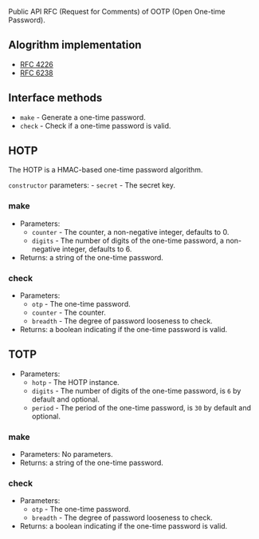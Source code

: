 Public API RFC (Request for Comments) of OOTP (Open One-time Password).

## Alogrithm implementation

 * [RFC 4226](https://tools.ietf.org/html/rfc4226)
 * [RFC 6238](https://tools.ietf.org/html/rfc6238)

## Interface methods

 * `make` - Generate a one-time password.
 * `check` - Check if a one-time password is valid.

## HOTP

The HOTP is a HMAC-based one-time password algorithm.

`constructor` parameters:
    - `secret` - The secret key.

### make

 * Parameters:
   * `counter` - The counter, a non-negative integer, defaults to 0.
   * `digits` - The number of digits of the one-time password, a non-negative integer, defaults to 6.
 * Returns: a string of the one-time password.

### check

 * Parameters:
   * `otp` - The one-time password.
   * `counter` - The counter.
   * `breadth` - The degree of password looseness to check.
 * Returns: a boolean indicating if the one-time password is valid.

## TOTP

 * Parameters:
   * `hotp` - The HOTP instance.
   * `digits` - The number of digits of the one-time password, is `6` by default and optional.
   * `period` - The period of the one-time password, is `30` by default and optional.

### make

 * Parameters: No parameters.
 * Returns: a string of the one-time password.

### check

 * Parameters:
   * `otp` - The one-time password.
   * `breadth` - The degree of password looseness to check.
 * Returns: a boolean indicating if the one-time password is valid.
